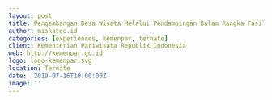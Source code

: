 ```yaml
---
layout: post
title: Pengembangan Desa Wisata Melalui Pendampingan Dalam Rangka Fasilitasi Pelatihan Masyarakat Desa Wisata Kota Ternate
author: miskateo.id
categories: [experiences, kemenpar, ternate]
client: Kementerian Pariwisata Republik Indonesia
web: http://kemenpar.go.id
logo: logo-kemenpar.svg
location: Ternate
date: '2019-07-16T10:00:00Z'
image: ''
---
```

